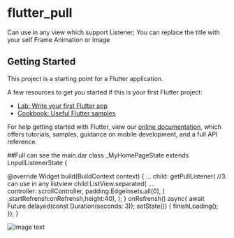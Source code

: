 # flutter_pull

Can use in  any  view which support  Listener;
You can replace the title with your self Frame Animation  or image


## Getting Started

This project is a starting point for a Flutter application.

A few resources to get you started if this is your first Flutter project:

- [Lab: Write your first Flutter app](https://flutter.io/docs/get-started/codelab)
- [Cookbook: Useful Flutter samples](https://flutter.io/docs/cookbook)

For help getting started with Flutter, view our 
[online documentation](https://flutter.io/docs), which offers tutorials, 
samples, guidance on mobile development, and a full API reference.


##Full can see the main.dar
class _MyHomePageState extends LnpullListenerState<MyHomePage> { 

  @override
  Widget build(BuildContext context) {
...
      child:  getPullListener(  //3. can use in any listview
          child:ListView.separated(
...         
            controller: scrollController,
            padding:EdgeInsets.all(0),
          )
          ,startRefrensh:onRefrensh,height:40),
    );
  }
  onRefrensh()  async{
    await   Future.delayed(const Duration(seconds: 3));
    setState(() {
      finishLoading();      
    });
  }


![Image text](https://github.com/dikeboy/flutter-refrensh/blob/master/image/snap1.gif)
